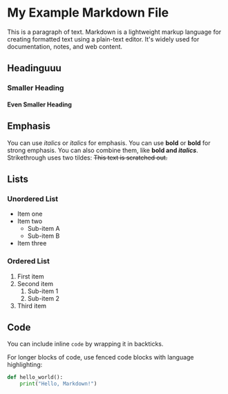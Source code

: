# My Example Markdown File

This is a paragraph of text. Markdown is a lightweight markup language for creating formatted text using a plain-text editor. It's widely used for documentation, notes, and web content.

## Headinguuu

### Smaller Heading
#### Even Smaller Heading

## Emphasis

You can use *italics* or _italics_ for emphasis.
You can use **bold** or __bold__ for strong emphasis.
You can also combine them, like **bold and *italics***.
Strikethrough uses two tildes: ~~This text is scratched out.~~

## Lists

### Unordered List
* Item one
* Item two
    * Sub-item A
    * Sub-item B
* Item three

### Ordered List
1. First item
2. Second item
    1. Sub-item 1
    2. Sub-item 2
3. Third item

## Code

You can include inline `code` by wrapping it in backticks.

For longer blocks of code, use fenced code blocks with language highlighting:

```python
def hello_world():
    print("Hello, Markdown!")